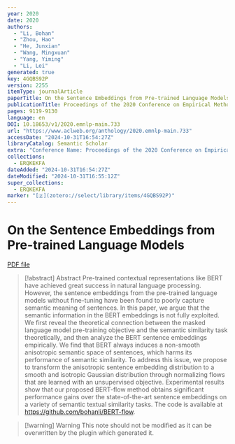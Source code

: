 ```yaml
---
year: 2020
date: 2020
authors:
  - "Li, Bohan"
  - "Zhou, Hao"
  - "He, Junxian"
  - "Wang, Mingxuan"
  - "Yang, Yiming"
  - "Li, Lei"
generated: true
key: 4GQBS92P
version: 2255
itemType: journalArticle
paperTitle: On the Sentence Embeddings from Pre-trained Language Models
publicationTitle: Proceedings of the 2020 Conference on Empirical Methods in Natural Language Processing (EMNLP)
pages: 9119-9130
language: en
DOI: 10.18653/v1/2020.emnlp-main.733
url: "https://www.aclweb.org/anthology/2020.emnlp-main.733"
accessDate: "2024-10-31T16:54:27Z"
libraryCatalog: Semantic Scholar
extra: "Conference Name: Proceedings of the 2020 Conference on Empirical Methods in Natural Language Processing (EMNLP) Place: Online Publisher: Association for Computational Linguistics"
collections:
  - ERQKEKFA
dateAdded: "2024-10-31T16:54:27Z"
dateModified: "2024-10-31T16:55:12Z"
super_collections:
  - ERQKEKFA
marker: "[🇿](zotero://select/library/items/4GQBS92P)"
---
```


# On the Sentence Embeddings from Pre-trained Language Models

[PDF file](/Papers/PDFs/Li%20et%20al.%202020undefined%20-%20On%20the%20Sentence%20Embeddings%20from%20Pre-trained%20Language%20Models.pdf)

> [!abstract] Abstract
> Pre-trained contextual representations like BERT have achieved great success in natural language processing. However, the sentence embeddings from the pre-trained language models without fine-tuning have been found to poorly capture semantic meaning of sentences. In this paper, we argue that the semantic information in the BERT embeddings is not fully exploited. We first reveal the theoretical connection between the masked language model pre-training objective and the semantic similarity task theoretically, and then analyze the BERT sentence embeddings empirically. We find that BERT always induces a non-smooth anisotropic semantic space of sentences, which harms its performance of semantic similarity. To address this issue, we propose to transform the anisotropic sentence embedding distribution to a smooth and isotropic Gaussian distribution through normalizing flows that are learned with an unsupervised objective. Experimental results show that our proposed BERT-flow method obtains significant performance gains over the state-of-the-art sentence embeddings on a variety of semantic textual similarity tasks. The code is available at https://github.com/bohanli/BERT-flow.

>[!warning] Warning
> This note should not be modified as it can be overwritten by the plugin which generated it.

